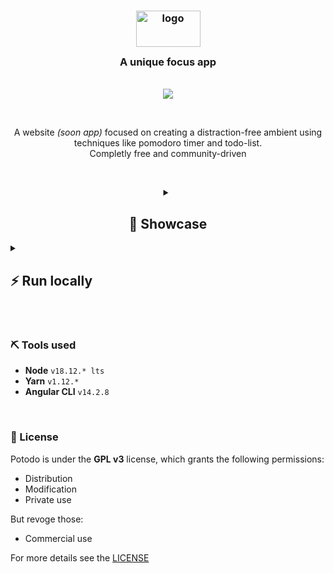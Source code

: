<h3 align="center">
<a href="https://potodo.live">
<img src="https://user-images.githubusercontent.com/53125029/202863003-9eb276fe-b641-4466-9d3b-d0a6f650441e.svg" width="103px" height="58px" alt="logo">
</a><br/>
<img src="https://raw.githubusercontent.com/catppuccin/catppuccin/main/assets/misc/transparent.png" height="30" width="0px"/>
A unique focus app
<img src="https://raw.githubusercontent.com/catppuccin/catppuccin/main/assets/misc/transparent.png" height="30" width="0px"/>
</h3>
&nbsp;
<div align="center">
<img src="https://img.shields.io/github/license/PotodoApp/potodo?color=blue"> 
</div>

&nbsp;

<p align="center">
A website <em>(soon app)</em> focused on creating a distraction-free ambient using techniques like pomodoro timer and todo-list.<br>
Completly free and community-driven
</p>

&nbsp;

<details>
<summary align="center"><h2>📸 Showcase</h2></summary>

![Main screen](https://user-images.githubusercontent.com/53125029/202861400-b66fb043-c5ad-44d6-9ecd-7fd97cf8d9ea.png)
![Timer screen](https://user-images.githubusercontent.com/53125029/202861416-f0fbecd6-beca-46ab-b723-21b26a4de9b5.png)
![Setting Screen](https://user-images.githubusercontent.com/53125029/202861436-96cf50fa-bd11-4993-8253-908e001de289.png)

</details>
<details>
<summary><h2>⚡ Run locally </h2></summary>
This app doesn't have a Docker build, still necessary the use of Angular CLI  
Before, make sure you have installed Node 18v lts and NPM

To download Angular CLI execute:  
```npm i -g @angular/cli```  

And this app uses yarn as package manager since it builds faster than NPM
Check if you have currently installed: `yarn -v`  
If not, execute:  
```npm i -g yarn```  

After downloading the requirements, enter on the downloaded repository and execute:  
```ng serve```  
to run locally.   
Finally, enter on: `http://localhost:4200/`  

</details>

&nbsp;

### ⛏ Tools used
- **Node** `v18.12.* lts`
- **Yarn** `v1.12.*`
- **Angular CLI** `v14.2.8`  

&nbsp;

### 📜 License
Potodo is under the **GPL v3** license, which grants the following permissions:  

- Distribution
- Modification
- Private use

But revoge those:
- Commercial use

For more details see the [LICENSE](https://github.com/PotodoApp/Potodo/blob/main/LICENSE)

